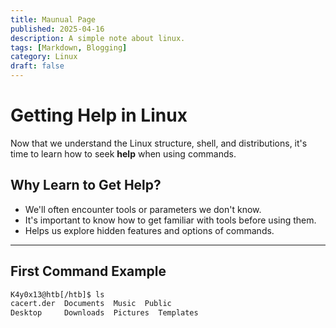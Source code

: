 ```yaml
---
title: Maunual Page
published: 2025-04-16
description: A simple note about linux.
tags: [Markdown, Blogging]
category: Linux
draft: false
---
```


# Getting Help in Linux

Now that we understand the Linux structure, shell, and distributions, it's time to learn how to seek **help** when using commands.

## Why Learn to Get Help?

- We'll often encounter tools or parameters we don't know.
- It's important to know how to get familiar with tools before using them.
- Helps us explore hidden features and options of commands.

---

## First Command Example

```bash
K4y0x13@htb[/htb]$ ls
cacert.der  Documents  Music  Public
Desktop     Downloads  Pictures  Templates
